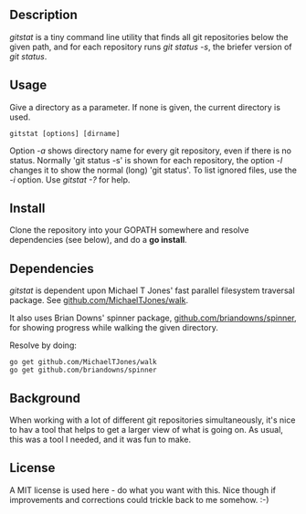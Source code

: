 ## Description

*gitstat* is a tiny command line utility that finds all git repositories below the given path, and for each repository runs *git status -s*, the briefer version of *git status*.

## Usage

Give a directory as a parameter. If none is given, the current directory is used.

```
gitstat [options] [dirname]
```
Option *-a* shows directory name for every git repository, even if there is no status.
Normally 'git status -s' is shown for each repository, the option *-l* changes it to show the normal (long) 'git status'. 
To list ignored files, use the *-i* option.
Use *gitstat -?* for help.

## Install

Clone the repository into your GOPATH somewhere and resolve dependencies (see below),
and do a **go install**.

## Dependencies

*gitstat* is dependent upon Michael T Jones' fast parallel filesystem traversal package. 
See [github.com/MichaelTJones/walk](https://github.com/MichaelTJones/walk). 

It also uses Brian Downs' spinner package, 
[github.com/briandowns/spinner](https://github.com/briandowns/spinner), 
for showing progress while walking the given directory. 

Resolve by doing:
```
go get github.com/MichaelTJones/walk
go get github.com/briandowns/spinner
```

## Background

When working with a lot of different git repositories simultaneously, 
it's nice to hav a tool that helps to get a larger view of what is going on.
As usual, this was a tool I needed, and it was fun to make.

## License

A MIT license is used here - do what you want with this. 
Nice though if improvements and corrections could trickle back to me somehow. :-)
